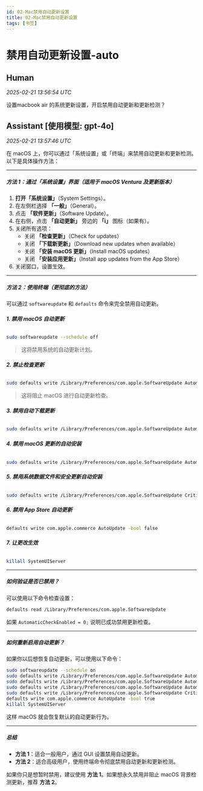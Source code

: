 ```yaml
---
id: 02-Mac禁用自动更新设置
title: 02-Mac禁用自动更新设置
tags: [书签]
---
```


# 禁用自动更新设置-auto

## Human

*2025-02-21 13:56:54 UTC*

设置macbook air 的系统更新设置，开启禁用自动更新和更新检测？

## Assistant [使用模型: gpt-4o]

*2025-02-21 13:57:46 UTC*

在 macOS 上，你可以通过「系统设置」或「终端」来禁用自动更新和更新检测。以下是具体操作方法：

---

##### **方法 1：通过「系统设置」界面（适用于 macOS Ventura 及更新版本）**
1. **打开「系统设置」**（System Settings）。
2. 在左侧栏选择 **「一般」**（General）。
3. 点击 **「软件更新」**（Software Update）。
4. 在右侧，点击 **「自动更新」** 旁边的 **「i」** 图标（如果有）。
5. 关闭所有选项：
   - 关闭 **「检查更新」**（Check for updates）
   - 关闭 **「下载新更新」**（Download new updates when available）
   - 关闭 **「安装 macOS 更新」**（Install macOS updates）
   - 关闭 **「安装应用更新」**（Install app updates from the App Store）
6. 关闭窗口，设置生效。

---

##### **方法 2：使用终端（更彻底的方法）**
可以通过 `softwareupdate` 和 `defaults` 命令来完全禁用自动更新。

###### **1. 禁用 macOS 自动更新**
```bash
sudo softwareupdate --schedule off
```
> 这将禁用系统的自动更新计划。

###### **2. 禁止检查更新**
```bash
sudo defaults write /Library/Preferences/com.apple.SoftwareUpdate AutomaticCheckEnabled -bool false
```
> 这将阻止 macOS 进行自动更新检查。

###### **3. 禁用自动下载更新**
```bash
sudo defaults write /Library/Preferences/com.apple.SoftwareUpdate AutomaticDownload -bool false
```

###### **4. 禁用 macOS 更新的自动安装**
```bash
sudo defaults write /Library/Preferences/com.apple.SoftwareUpdate AutomaticallyInstallMacOSUpdates -bool false
```

###### **5. 禁用系统数据文件和安全更新自动安装**
```bash
sudo defaults write /Library/Preferences/com.apple.SoftwareUpdate CriticalUpdateInstall -bool false
```

###### **6. 禁用 App Store 自动更新**
```bash
defaults write com.apple.commerce AutoUpdate -bool false
```

###### **7. 让更改生效**
```bash
killall SystemUIServer
```

---

##### **如何验证是否已禁用？**
可以使用以下命令检查设置：
```bash
defaults read /Library/Preferences/com.apple.SoftwareUpdate
```
如果 `AutomaticCheckEnabled = 0;` 说明已成功禁用更新检查。

---

##### **如何重新启用自动更新？**
如果你以后想恢复自动更新，可以使用以下命令：
```bash
sudo softwareupdate --schedule on
sudo defaults write /Library/Preferences/com.apple.SoftwareUpdate AutomaticCheckEnabled -bool true
sudo defaults write /Library/Preferences/com.apple.SoftwareUpdate AutomaticDownload -bool true
sudo defaults write /Library/Preferences/com.apple.SoftwareUpdate AutomaticallyInstallMacOSUpdates -bool true
sudo defaults write /Library/Preferences/com.apple.SoftwareUpdate CriticalUpdateInstall -bool true
defaults write com.apple.commerce AutoUpdate -bool true
killall SystemUIServer
```

这样 macOS 就会恢复默认的自动更新行为。

---

##### **总结**
- **方法 1**：适合一般用户，通过 GUI 设置禁用自动更新。
- **方法 2**：适合高级用户，使用终端命令彻底禁用自动更新和更新检测。

如果你只是想暂时禁用，建议使用 **方法 1**。如果想永久禁用并阻止 macOS 背景检测更新，推荐 **方法 2**。